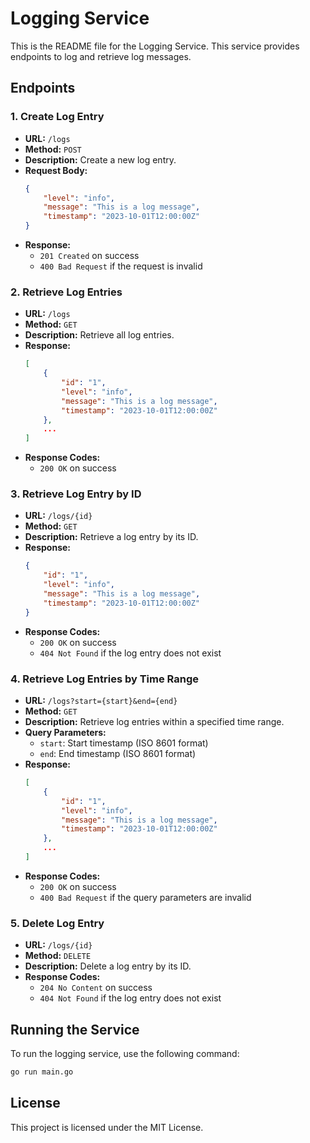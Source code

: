 # Logging Service

This is the README file for the Logging Service. This service provides endpoints to log and retrieve log messages.

## Endpoints

### 1. Create Log Entry

- **URL:** `/logs`
- **Method:** `POST`
- **Description:** Create a new log entry.
- **Request Body:**
    ```json
    {
        "level": "info",
        "message": "This is a log message",
        "timestamp": "2023-10-01T12:00:00Z"
    }
    ```
- **Response:**
    - `201 Created` on success
    - `400 Bad Request` if the request is invalid

### 2. Retrieve Log Entries

- **URL:** `/logs`
- **Method:** `GET`
- **Description:** Retrieve all log entries.
- **Response:**
    ```json
    [
        {
            "id": "1",
            "level": "info",
            "message": "This is a log message",
            "timestamp": "2023-10-01T12:00:00Z"
        },
        ...
    ]
    ```
- **Response Codes:**
    - `200 OK` on success

### 3. Retrieve Log Entry by ID

- **URL:** `/logs/{id}`
- **Method:** `GET`
- **Description:** Retrieve a log entry by its ID.
- **Response:**
    ```json
    {
        "id": "1",
        "level": "info",
        "message": "This is a log message",
        "timestamp": "2023-10-01T12:00:00Z"
    }
    ```
- **Response Codes:**
    - `200 OK` on success
    - `404 Not Found` if the log entry does not exist

### 4. Retrieve Log Entries by Time Range

- **URL:** `/logs?start={start}&end={end}`
- **Method:** `GET`
- **Description:** Retrieve log entries within a specified time range.
- **Query Parameters:**
    - `start`: Start timestamp (ISO 8601 format)
    - `end`: End timestamp (ISO 8601 format)
- **Response:**
    ```json
    [
        {
            "id": "1",
            "level": "info",
            "message": "This is a log message",
            "timestamp": "2023-10-01T12:00:00Z"
        },
        ...
    ]
    ```
- **Response Codes:**
    - `200 OK` on success
    - `400 Bad Request` if the query parameters are invalid

### 5. Delete Log Entry

- **URL:** `/logs/{id}`
- **Method:** `DELETE`
- **Description:** Delete a log entry by its ID.
- **Response Codes:**
    - `204 No Content` on success
    - `404 Not Found` if the log entry does not exist

## Running the Service

To run the logging service, use the following command:

```sh
go run main.go
```

## License

This project is licensed under the MIT License.